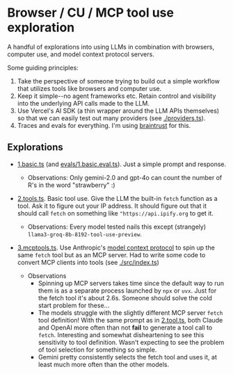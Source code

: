 # Browser / CU / MCP tool use exploration

A handful of explorations into using LLMs in combination with browsers, computer use, and model context protocol servers.

Some guiding principles:

1. Take the perspective of someone trying to build out a simple workflow that utilizes tools like browsers and computer use.
1. Keep it simple--no agent frameworks etc. Retain control and visibility into the underlying API calls made to the LLM.
1. Use Vercel's AI SDK (a thin wrapper around the LLM APIs themselves) so that we can easily test out many providers (see [./providers.ts](providers.ts)).
1. Traces and evals for everything. I'm using [braintrust]() for this.

## Explorations

- [1.basic.ts](./1.basic.ts) (and [evals/1.basic.eval.ts](./evals/1.basic.eval.ts)). Just a simple prompt and response.

  - Observations: Only gemini-2.0 and gpt-4o can count the number of R's in the word "strawberry" :)

- [2.tools.ts](./2.tools.ts). Basic tool use. Give the LLM the built-in `fetch` function as a tool. Ask it to figure out your IP address. It should figure out that it should call `fetch` on something like `"https://api.ipify.org` to get it.

  - Observations: Every model tested nails this except (strangely) `llama3-groq-8b-8192-tool-use-preview`.

- [3.mcptools.ts](3.tools.ts). Use Anthropic's [model context protocol](https://modelcontextprotocol.io/) to spin up the same `fetch` tool but as an MCP server. Had to write some code to convert MCP clients into tools (see [./src/index.ts](./src/index.ts))
  - Observations
    - Spinning up MCP servers takes time since the default way to run them is as a separate process launched by `npx` or `uvx`. Just for the fetch tool it's about 2.6s. Someone should solve the cold start problem for these...
    - The models struggle with the slightly different MCP server `fetch` tool definition! With the same prompt as in [2.tool.ts](./2.tool.ts), both Claude and OpenAI more often than not **fail** to generate a tool call to `fetch`. Interesting and somewhat disheartening to see this sensitivity to tool definition. Wasn't expecting to see the problem of tool selection for something so simple.
    - Gemini pretty consistently selects the fetch tool and uses it, at least much more often than the other models.
